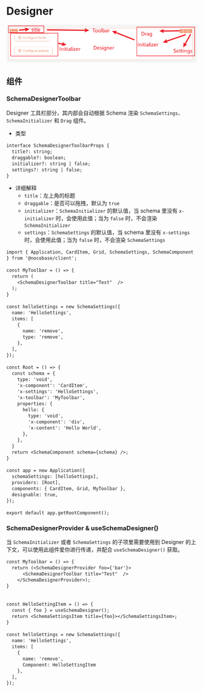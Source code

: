 # Designer

![Designer](../static/designer.png)

## 组件

### SchemaDesignerToolbar

Designer 工具栏部分，其内部会自动根据 Schema 渲染 `SchemaSettings`、`SchemaInitializer` 和 `Drag` 组件。

- 类型

```tsx | pure
interface SchemaDesignerToolbarProps {
  title?: string;
  draggable?: boolean;
  initializer?: string | false;
  settings?: string | false;
}
```

- 详细解释
  - `title`：左上角的标题
  - `draggable`：是否可以拖拽，默认为 `true`
  - `initializer`：`SchemaInitializer` 的默认值，当 schema 里没有 `x-initializer` 时，会使用此值；当为 `false` 时，不会渲染 `SchemaInitializer`
  - `settings`：`SchemaSettings` 的默认值，当 schema 里没有 `x-settings` 时，会使用此值；当为 `false` 时，不会渲染 `SchemaSettings`

```tsx
import { Application, CardItem, Grid, SchemaSettings, SchemaComponent } from '@nocobase/client';

const MyToolbar = () => {
  return (
    <SchemaDesignerToolbar title="Test"  />
  );
}

const helloSettings = new SchemaSettings({
  name: 'HelloSettings',
  items: [
    {
      name: 'remove',
      type: 'remove',
    },
  ],
});

const Root = () => {
  const schema = {
    type: 'void',
    'x-component': 'CardItem',
    'x-settings': 'HelloSettings',
    'x-toolbar': 'MyToolbar',
    properties: {
      hello: {
        type: 'void',
        'x-component': 'div',
        'x-content': 'Hello World',
      },
    },
  }
  return <SchemaComponent schema={schema} />;
}

const app = new Application({
  schemaSettings: [helloSettings],
  providers: [Root],
  components: { CardItem, Grid, MyToolbar },
  designable: true,
});

export default app.getRootComponent();
```

### SchemaDesignerProvider  & useSchemaDesigner()

当 `SchemaInitializer` 或者 `SchemaSettings` 的子项里需要使用到 Designer 的上下文，可以使用此组件爱你进行传递，并配合 `useSchemaDesigner()` 获取。

```tsx | pure
const MyToolbar = () => {
  return (<SchemaDesignerProvider foo={'bar'}>
      <SchemaDesignerToolbar title="Test"  />
    </SchemaDesignerProvider>);
}


const HelloSettingItem = () => {
  const { foo } = useSchemaDesigner();
  return <SchemaSettingsItem title={foo}></SchemaSettingsItem>;
}

const helloSettings = new SchemaSettings({
  name: 'HelloSettings',
  items: [
    {
      name: 'remove',
      Component: HelloSettingItem
    },
  ],
});
```
